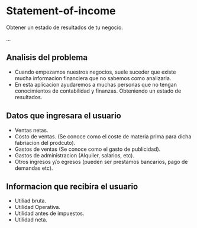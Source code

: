 # Statement-of-income
Obtener un estado de resultados de tu negocio. 


...

## Analisis del problema

- Cuando empezamos nuestros negocios, suele suceder que existe mucha informacion financiera que no sabemos como analizarla.
- En esta aplicacion ayudaremos a muchas personas que no tengan conocimientos de contabilidad y finanzas. Obteniendo un estado de resultados.

## Datos que ingresara el usuario

- Ventas netas.
- Costo de ventas. (Se conoce como el coste de materia prima para dicha fabriacion del prodcuto).
- Gastos de ventas (Se conoce como el gasto de publicidad).
- Gastos de administracion (Alquiler, salarios, etc).
- Otros ingresos y/o egresos (pueden ser prestamos bancarios, pago de demandas etc).

## Informacion que recibira el usuario

- Utiliad bruta.
- Utilidad Operativa.
- Utilidad antes de impuestos.
- Utilidad neta.


